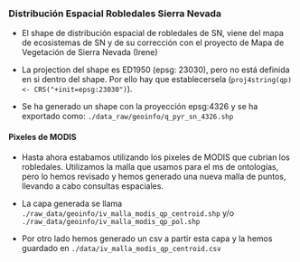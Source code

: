 ### Distribución Espacial Robledales Sierra Nevada

* El shape de distribución espacial de robledales de SN, viene del mapa de ecosistemas de SN y de su corrección con el proyecto de Mapa de Vegetación de Sierra Nevada (Irene)

* La projection del shape es ED1950 (epsg: 23030), pero no está definida en si dentro del shape. Por ello hay que establecersela (`proj4string(qp) <- CRS("+init=epsg:23030")`).

* Se ha generado un shape con la proyección epsg:4326 y se ha exportado como: `./data_raw/geoinfo/q_pyr_sn_4326.shp` 


#### Pixeles de MODIS 
* Hasta ahora estabamos utilizando los pixeles de MODIS que cubrian los robledales. Utilizamos la malla que usamos para el ms de ontologías, pero lo hemos revisado y hemos generado una nueva malla de puntos, llevando a cabo consultas espaciales. 

* La capa generada se llama `./raw_data/geoinfo/iv_malla_modis_qp_centroid.shp` y/o `./raw_data/geoinfo/iv_malla_modis_qp_pol.shp` 

* Por otro lado hemos generado un csv a partir esta capa y la hemos guardado en `./data/iv_malla_modis_qp_centroid.csv`
